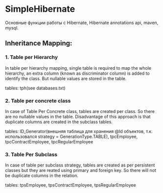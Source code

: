 # SimpleHibernate
Основные функции работы с Hibernate, Hibernate annotations api, maven, mysql.

## Inheritance Mapping:
### 1. Table per Hierarchy
In table per hierarchy mapping, single table is required to map the whole hierarchy, an extra column (known as discriminator column) is added to identify the class. But nullable values are stored in the table.

tables: tph(see databases.txt)

### 2. Table per concrete class
In case of Table Per Concrete class, tables are created per class. So there are no nullable values in the table. Disadvantage of this approach is that duplicate columns are created in the subclass tables.

tables: ID_Generator(внешняя таблица для хранения @Id объектов, т.к. использовался strategy = GenerationType.TABLE), tpcEmployee, tpcContractEmployee, tpcRegularEmployee

### 3. Table Per Subclass
In case of table per subclass strategy, tables are created as per persistent classes but they are reated using primary and foreign key. So there will not be duplicate columns in the relation.

tables: tpsEmployee, tpsContractEmployee, tpsRegularEmployee
